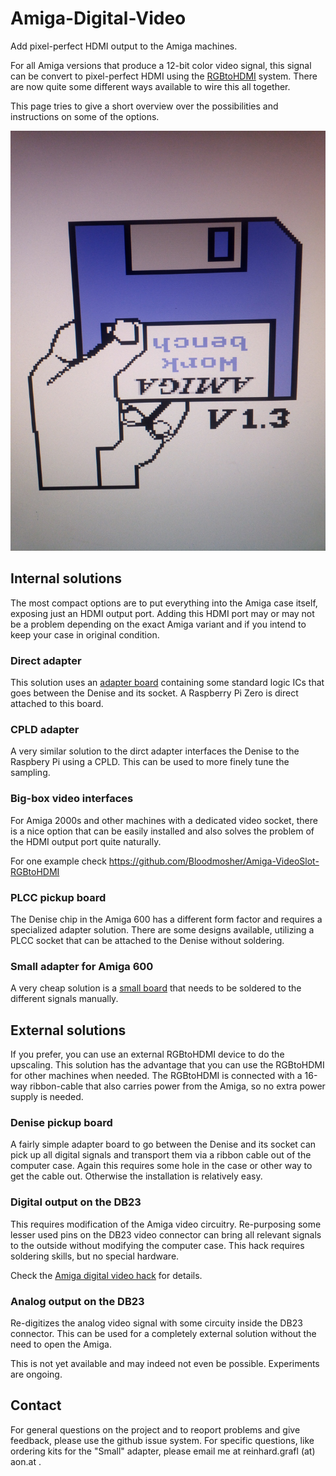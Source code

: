 # Amiga-Digital-Video
Add pixel-perfect HDMI output to the Amiga machines.

For all Amiga versions that produce a 12-bit color video signal, this signal can be convert to pixel-perfect
HDMI using the [RGBtoHDMI](https://github.com/hoglet67/RGBtoHDMI) system. There are now quite some different
ways available to wire this all together.

This page tries to give a short overview over the possibilities and instructions on some of the options.

![](misc/bootscreen.jpg)

## Internal solutions

The most compact options are to put everything into the Amiga case itself, exposing just an HDMI output port.
Adding this HDMI port may or may not be a problem depending on the exact Amiga variant and 
if you intend to keep your case in original condition. 

### Direct adapter

This solution uses an [adapter board](direct_adapter) containing some standard logic ICs
that goes between the Denise and its socket. A Raspberry Pi Zero is direct attached to this board.

### CPLD adapter

A very similar solution to the dirct adapter interfaces the Denise to the Raspbery Pi using a CPLD. This
can be used to more finely tune the sampling.

### Big-box video interfaces

For Amiga 2000s and other machines with a dedicated video socket, there is a nice option that 
can be easily installed and also solves the problem of the HDMI output port quite naturally. 

For one example check https://github.com/Bloodmosher/Amiga-VideoSlot-RGBtoHDMI

### PLCC pickup board

The Denise chip in the Amiga 600 has a different form factor and requires a specialized 
adapter solution. There are some designs available, utilizing a PLCC socket that can be 
attached to the Denise without soldering. 

### Small adapter for Amiga 600

A very cheap solution is a [small board](small_adapter) that needs to be soldered to
the different signals manually. 


## External solutions

If you prefer, you can use an external RGBtoHDMI device to do the upscaling. This 
solution has the advantage that you can use the RGBtoHDMI for other machines when needed. 
The RGBtoHDMI is connected with a 16-way ribbon-cable that also carries power from the Amiga, so no
extra power supply is needed.

### Denise pickup board

A fairly simple adapter board to go between the Denise and its socket can pick up all
digital signals and transport them via a ribbon cable out of the computer case.
Again this requires some hole in the case or other way to get the cable out. Otherwise
the installation is relatively easy.

### Digital output on the DB23

This requires modification of the Amiga video circuitry. Re-purposing some 
lesser used pins on the DB23 video connector can bring all relevant signals to the 
outside without modifying the computer case. 
This hack requires soldering skills, but no special hardware.

Check the [Amiga digital video hack](db23_hack) for details. 

### Analog output on the DB23

Re-digitizes the analog video signal with some circuity inside the DB23 connector. This
can be used for a completely external solution without the need to open the Amiga.

This is not yet available and may indeed not even be possible. Experiments are ongoing.
 

## Contact

For general questions on the project and to reoport problems and give feedback, please use the github issue system.
For specific questions, like ordering kits for the "Small" adapter, please email me at   reinhard.grafl (at) aon.at .
